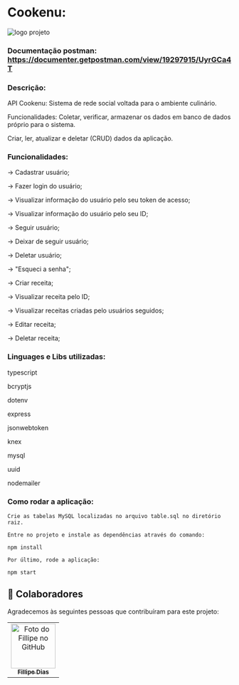 # Cookenu:

![logo projeto](https://i.ibb.co/CWSWPbC/Screenshot-from-2022-04-24-17-37-22.png)

### Documentação postman: https://documenter.getpostman.com/view/19297915/UyrGCa4T

### Descrição:
API Cookenu: Sistema de rede social voltada para o ambiente culinário.

 Funcionalidades: Coletar, verificar, armazenar os dados em banco de dados próprio para o sistema.

 Criar, ler, atualizar e deletar (CRUD) dados da aplicação.

### Funcionalidades:

→ Cadastrar usuário;

→ Fazer login do usuário;

→ Visualizar informação do usuário pelo seu token de acesso;

→ Visualizar informação do usuário pelo seu ID;

→ Seguir usuário; 

→ Deixar de seguir usuário;

→ Deletar usuário;

→ "Esqueci a senha";

→ Criar receita;

→ Visualizar receita pelo ID;

→ Visualizar receitas criadas pelo usuários seguidos;

→ Editar receita;

→ Deletar receita;

### Linguages e Libs utilizadas:

typescript

bcryptjs

dotenv

express

jsonwebtoken

knex

mysql

uuid

nodemailer

### Como rodar a aplicação:

```
Crie as tabelas MySQL localizadas no arquivo table.sql no diretório raiz.

Entre no projeto e instale as dependências através do comando:

npm install

Por último, rode a aplicação:

npm start
```

## 🤝 Colaboradores

Agradecemos às seguintes pessoas que contribuíram para este projeto:

<table>
  <tr>
    <td align="center">
      <a href="https://github.com/FillipeCO">
        <img src="https://avatars.githubusercontent.com/u/87552890?v=4" width="100px;" alt="Foto do Fillipe no GitHub"/><br>
        <sub>
          <b>Fillipe Dias</b>
        </sub>
      </a>
    </td>
  </tr>
</table>
